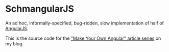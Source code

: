 # SchmangularJS

An ad hoc, informally-specified, bug-ridden, slow implementation of half of [AngularJS](http://angularjs.org/).

This is the source code for the ["Make Your Own Angular" article series](http://teropa.info/blog/tags/make-your-own-angular.html) on my blog.

